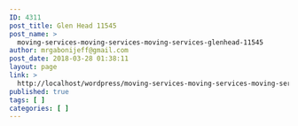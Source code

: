 ```yaml
---
ID: 4311
post_title: Glen Head 11545
post_name: >
  moving-services-moving-services-moving-services-glenhead-11545
author: mrgabonijeff@gmail.com
post_date: 2018-03-28 01:38:11
layout: page
link: >
  http://localhost/wordpress/moving-services-moving-services-moving-services-glenhead-11545/
published: true
tags: [ ]
categories: [ ]
---
```

